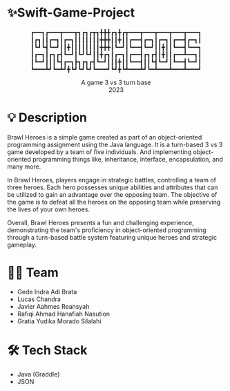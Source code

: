# ✨Swift-Game-Project

<p align="center">
┏━━┓┏━━━┳━━━┳┓┏┓┏┳┓╋╋╋┏┓╋┏┳━━━┳━━━┳━━━┳━━━┳━━━┓
┃┏┓┃┃┏━┓┃┏━┓┃┃┃┃┃┃┃╋╋╋┃┃╋┃┃┏━━┫┏━┓┃┏━┓┃┏━━┫┏━┓┃
┃┗┛┗┫┗━┛┃┃╋┃┃┃┃┃┃┃┃╋╋╋┃┗━┛┃┗━━┫┗━┛┃┃╋┃┃┗━━┫┗━━┓
┃┏━┓┃┏┓┏┫┗━┛┃┗┛┗┛┃┃╋┏┓┃┏━┓┃┏━━┫┏┓┏┫┃╋┃┃┏━━┻━━┓┃
┃┗━┛┃┃┃┗┫┏━┓┣┓┏┓┏┫┗━┛┃┃┃╋┃┃┗━━┫┃┃┗┫┗━┛┃┗━━┫┗━┛┃
┗━━━┻┛┗━┻┛╋┗┛┗┛┗┛┗━━━┛┗┛╋┗┻━━━┻┛┗━┻━━━┻━━━┻━━━┛
  
</p>

<p align="center">
A game 3 vs 3 turn base
<br>
2023
</p>

# 💡 Description
Brawl Heroes is a simple game created as part of an object-oriented programming assignment using the Java language. It is a turn-based 3 vs 3 game developed by a team of five individuals. And implementing object-oriented programming  things like, inheritance, interface, encapsulation, and many more.

In Brawl Heroes, players engage in strategic battles, controlling a team of three heroes. Each hero possesses unique abilities and attributes that can be utilized to gain an advantage over the opposing team. The objective of the game is to defeat all the heroes on the opposing team while preserving the lives of your own heroes.

Overall, Brawl Heroes presents a fun and challenging experience, demonstrating the team's proficiency in object-oriented programming through a turn-based battle system featuring unique heroes and strategic gameplay.



# 🤝🏻 Team
- Gede Indra Adi Brata
- Lucas Chandra
- Javier Aahmes Reansyah
- Rafiqi Ahmad Hanafiah Nasution
- Gratia Yudika Morado Silalahi


# 🛠 Tech Stack
- Java (Graddle)
- JSON
